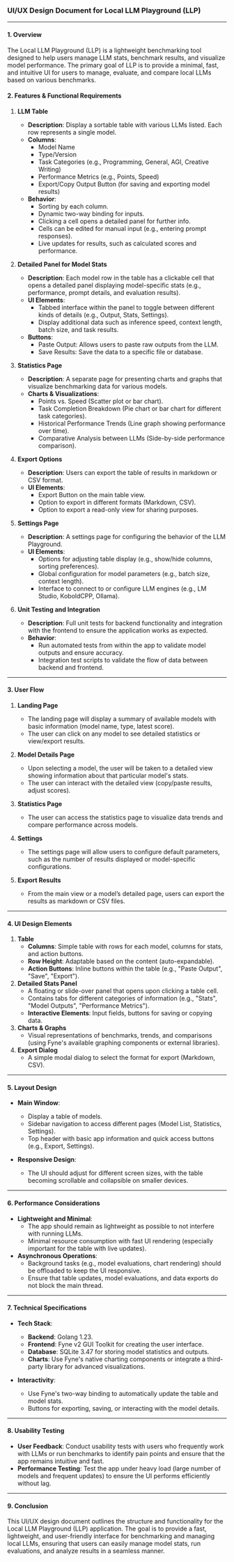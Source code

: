 ### UI/UX Design Document for Local LLM Playground (LLP)

---

#### **1. Overview**

The Local LLM Playground (LLP) is a lightweight benchmarking tool designed to help users manage LLM stats, benchmark results, and visualize model performance. The primary goal of LLP is to provide a minimal, fast, and intuitive UI for users to manage, evaluate, and compare local LLMs based on various benchmarks.

#### **2. Features & Functional Requirements**

1. **LLM Table**

   - **Description**: Display a sortable table with various LLMs listed. Each row represents a single model.
   - **Columns**:
     - Model Name
     - Type/Version
     - Task Categories (e.g., Programming, General, AGI, Creative Writing)
     - Performance Metrics (e.g., Points, Speed)
     - Export/Copy Output Button (for saving and exporting model results)
   - **Behavior**:
     - Sorting by each column.
     - Dynamic two-way binding for inputs.
     - Clicking a cell opens a detailed panel for further info.
     - Cells can be edited for manual input (e.g., entering prompt responses).
     - Live updates for results, such as calculated scores and performance.

2. **Detailed Panel for Model Stats**

   - **Description**: Each model row in the table has a clickable cell that opens a detailed panel displaying model-specific stats (e.g., performance, prompt details, and evaluation results).
   - **UI Elements**:
     - Tabbed interface within the panel to toggle between different kinds of details (e.g., Output, Stats, Settings).
     - Display additional data such as inference speed, context length, batch size, and task results.
   - **Buttons**:
     - Paste Output: Allows users to paste raw outputs from the LLM.
     - Save Results: Save the data to a specific file or database.

3. **Statistics Page**

   - **Description**: A separate page for presenting charts and graphs that visualize benchmarking data for various models.
   - **Charts & Visualizations**:
     - Points vs. Speed (Scatter plot or bar chart).
     - Task Completion Breakdown (Pie chart or bar chart for different task categories).
     - Historical Performance Trends (Line graph showing performance over time).
     - Comparative Analysis between LLMs (Side-by-side performance comparison).

4. **Export Options**

   - **Description**: Users can export the table of results in markdown or CSV format.
   - **UI Elements**:
     - Export Button on the main table view.
     - Option to export in different formats (Markdown, CSV).
     - Option to export a read-only view for sharing purposes.

5. **Settings Page**

   - **Description**: A settings page for configuring the behavior of the LLM Playground.
   - **UI Elements**:
     - Options for adjusting table display (e.g., show/hide columns, sorting preferences).
     - Global configuration for model parameters (e.g., batch size, context length).
     - Interface to connect to or configure LLM engines (e.g., LM Studio, KoboldCPP, Ollama).

6. **Unit Testing and Integration**
   - **Description**: Full unit tests for backend functionality and integration with the frontend to ensure the application works as expected.
   - **Behavior**:
     - Run automated tests from within the app to validate model outputs and ensure accuracy.
     - Integration test scripts to validate the flow of data between backend and frontend.

---

#### **3. User Flow**

1. **Landing Page**
   - The landing page will display a summary of available models with basic information (model name, type, latest score).
   - The user can click on any model to see detailed statistics or view/export results.
2. **Model Details Page**
   - Upon selecting a model, the user will be taken to a detailed view showing information about that particular model's stats.
   - The user can interact with the detailed view (copy/paste results, adjust scores).
3. **Statistics Page**

   - The user can access the statistics page to visualize data trends and compare performance across models.

4. **Settings**
   - The settings page will allow users to configure default parameters, such as the number of results displayed or model-specific configurations.
5. **Export Results**
   - From the main view or a model’s detailed page, users can export the results as markdown or CSV files.

---

#### **4. UI Design Elements**

1. **Table**
   - **Columns**: Simple table with rows for each model, columns for stats, and action buttons.
   - **Row Height**: Adaptable based on the content (auto-expandable).
   - **Action Buttons**: Inline buttons within the table (e.g., "Paste Output", "Save", "Export").
2. **Detailed Stats Panel**
   - A floating or slide-over panel that opens upon clicking a table cell.
   - Contains tabs for different categories of information (e.g., "Stats", "Model Outputs", "Performance Metrics").
   - **Interactive Elements**: Input fields, buttons for saving or copying data.
3. **Charts & Graphs**
   - Visual representations of benchmarks, trends, and comparisons (using Fyne's available graphing components or external libraries).
4. **Export Dialog**
   - A simple modal dialog to select the format for export (Markdown, CSV).

---

#### **5. Layout Design**

- **Main Window**:

  - Display a table of models.
  - Sidebar navigation to access different pages (Model List, Statistics, Settings).
  - Top header with basic app information and quick access buttons (e.g., Export, Settings).

- **Responsive Design**:
  - The UI should adjust for different screen sizes, with the table becoming scrollable and collapsible on smaller devices.

---

#### **6. Performance Considerations**

- **Lightweight and Minimal**:
  - The app should remain as lightweight as possible to not interfere with running LLMs.
  - Minimal resource consumption with fast UI rendering (especially important for the table with live updates).
- **Asynchronous Operations**:
  - Background tasks (e.g., model evaluations, chart rendering) should be offloaded to keep the UI responsive.
  - Ensure that table updates, model evaluations, and data exports do not block the main thread.

---

#### **7. Technical Specifications**

- **Tech Stack**:

  - **Backend**: Golang 1.23.
  - **Frontend**: Fyne v2 GUI Toolkit for creating the user interface.
  - **Database**: SQLite 3.47 for storing model statistics and outputs.
  - **Charts**: Use Fyne's native charting components or integrate a third-party library for advanced visualizations.

- **Interactivity**:
  - Use Fyne's two-way binding to automatically update the table and model stats.
  - Buttons for exporting, saving, or interacting with the model details.

---

#### **8. Usability Testing**

- **User Feedback**: Conduct usability tests with users who frequently work with LLMs or run benchmarks to identify pain points and ensure that the app remains intuitive and fast.
- **Performance Testing**: Test the app under heavy load (large number of models and frequent updates) to ensure the UI performs efficiently without lag.

---

#### **9. Conclusion**

This UI/UX design document outlines the structure and functionality for the Local LLM Playground (LLP) application. The goal is to provide a fast, lightweight, and user-friendly interface for benchmarking and managing local LLMs, ensuring that users can easily manage model stats, run evaluations, and analyze results in a seamless manner.
